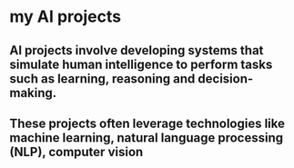 # my AI projects 
## AI projects involve developing systems that simulate human intelligence to perform tasks such as learning, reasoning and decision-making.  
## These projects often leverage technologies like machine learning, natural language processing (NLP), computer vision
